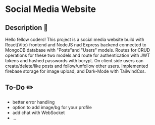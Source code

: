 # Social Media Website

## Description :book:

Hello fellow coders!
This project is a social media website build with React(Vite) frontend and NodeJS nad Express backend connected to MongoDB database with "Posts"and "Users" models. Routes for CRUD operations for these two models and route for authentication with JWT tokens and hashed passwords with bcrypt. On client side users can create/delete/like posts and follow/unfollow other users. Implemented firebase storage for image upload, and Dark-Mode with TailwindCss.

## To-Do :pencil2:

- better error handling
- option to add image/bg for your profile
- add chat with WebSocket
- ...
